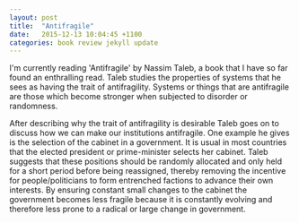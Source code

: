 ```yaml
---
layout: post
title:  "Antifragile"
date:   2015-12-13 10:04:45 +1100
categories: book review jekyll update
---
```

I'm currently reading 'Antifragile' by Nassim Taleb, a book that I have so far found an enthralling read. Taleb studies the properties of systems that he sees as having the trait of antifragility. Systems or things that are antifragile are those which become stronger when subjected to disorder or randomness.

After describing why the trait of antifragility is desirable Taleb goes on to discuss how we can make our institutions antifragile. One example he gives is the selection of the cabinet in a government. It is usual in most countries that the elected president or prime-minister selects her cabinet. Taleb suggests that these positions should be randomly allocated and only held for a short period before being reassigned, thereby removing the incentive for people/politicians to form entrenched factions to advance their own interests. By ensuring constant small changes to the cabinet the government becomes less fragile because it is constantly evolving and therefore less prone to a radical or large change in government.
